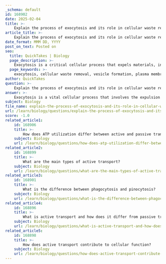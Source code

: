 ```yaml
---
_schema: default
id: 168902
date: 2025-02-04
title: >-
    Explain the process of exocytosis and its role in cellular waste removal.
article_title: >-
    Explain the process of exocytosis and its role in cellular waste removal.
date_format: MMM DD, YYYY
post_on_text: Posted on
seo:
  title: QuickTakes | Biology
  page_description: >-
    Exocytosis is a critical cellular process that expels materials, including waste products, from the cell to maintain homeostasis, facilitate communication, and regulate cellular functions.
  page_keywords: >-
    exocytosis, cellular waste removal, vesicle formation, plasma membrane, membrane fusion, SNARE proteins, energy-dependent process, homeostasis, metabolic byproducts, cell communication, neurotransmitters, hormones, membrane repair, cellular environment regulation
author: QuickTakes
question: >-
    Explain the process of exocytosis and its role in cellular waste removal.
answer: >-
    Exocytosis is a vital cellular process that involves the expulsion of materials from the interior of a cell to the exterior. This process is achieved through the fusion of vesicles—small membrane-bound sacs containing specific substances—with the plasma membrane, allowing the contents to be released into the extracellular space. \n\n### Mechanism of Exocytosis:\n1. **Vesicle Formation**: Materials intended for export are packaged into vesicles within the cell.\n2. **Transport to Plasma Membrane**: These vesicles are transported to the plasma membrane, often facilitated by the cytoskeleton.\n3. **Fusion with Plasma Membrane**: Upon reaching the membrane, the vesicles undergo fusion, a process that is typically mediated by specific proteins known as SNAREs (Soluble N-ethylmaleimide-sensitive factor Attachment protein Receptors).\n4. **Release of Contents**: Once fused, the vesicle opens up, releasing its contents outside the cell.\n\n### Energy Requirement:\nExocytosis is an energy-dependent process, requiring ATP to facilitate the movement and fusion of vesicles with the plasma membrane.\n\n### Role in Cellular Waste Removal:\nExocytosis plays a significant role in the removal of waste products from the cell. By expelling waste materials, cells can maintain homeostasis and regulate their internal environment. This is particularly important for:\n- **Eliminating Metabolic Byproducts**: Cells produce various waste products during metabolic processes, and exocytosis helps in their removal.\n- **Secretion of Unwanted Substances**: Some cells may need to expel substances that are no longer needed or could be harmful if accumulated.\n\n### Importance of Exocytosis:\n- **Cell Communication**: Exocytosis is crucial for the secretion of signaling molecules such as neurotransmitters and hormones, facilitating communication between cells.\n- **Membrane Repair**: The process contributes to the repair and maintenance of the plasma membrane by adding new membrane components.\n- **Regulation of Cellular Environment**: By expelling waste and excess materials, exocytosis helps maintain the internal environment of the cell, ensuring optimal conditions for cellular function.\n\nIn summary, exocytosis is a critical mechanism for transporting materials out of the cell, including waste products, thereby playing a significant role in cellular maintenance, communication, and regulation.
subject: Biology
file_name: explain-the-process-of-exocytosis-and-its-role-in-cellular-waste-removal.md
url: /learn/biology/questions/explain-the-process-of-exocytosis-and-its-role-in-cellular-waste-removal
score: -1.0
related_article1:
    id: 168906
    title: >-
        How does ATP utilization differ between active and passive transport?
    subject: Biology
    url: /learn/biology/questions/how-does-atp-utilization-differ-between-active-and-passive-transport
related_article2:
    id: 168899
    title: >-
        What are the main types of active transport?
    subject: Biology
    url: /learn/biology/questions/what-are-the-main-types-of-active-transport
related_article3:
    id: 168901
    title: >-
        What is the difference between phagocytosis and pinocytosis?
    subject: Biology
    url: /learn/biology/questions/what-is-the-difference-between-phagocytosis-and-pinocytosis
related_article4:
    id: 168896
    title: >-
        What is active transport and how does it differ from passive transport?
    subject: Biology
    url: /learn/biology/questions/what-is-active-transport-and-how-does-it-differ-from-passive-transport
related_article5:
    id: 168898
    title: >-
        How does active transport contribute to cellular function?
    subject: Biology
    url: /learn/biology/questions/how-does-active-transport-contribute-to-cellular-function
---
```


&nbsp;